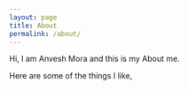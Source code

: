 ```yaml
---
layout: page
title: About
permalink: /about/
---
```


Hi, I am Anvesh Mora and this is my About me.

Here are some of the things I like,

<!-- <div style="display: flex; flex-wrap: wrap; justify-content: space-between;">
  <div style="width: 32.5%; margin-bottom: 1em;">
    <img src="{{ site.baseurl }}/assets/about/lfc.jpg" alt="Image 1" style="width: 100%; height: 200px; object-fit: cover;">
  </div>
  <div style="width: 32.5%; margin-bottom: 1em;">
    <img src="{{ site.baseurl }}/assets/about/kuhad.jpg" alt="Image 2" style="width: 100%; height: 200px; object-fit: cover;">
  </div>
  <div style="width: 32.5%; margin-bottom: 1em;">
    <img src="{{ site.baseurl }}/assets/about/star_wars.jpg" alt="Image 3" style="width: 100%; height: 200px; object-fit: cover;">
  </div>
  <div style="width: 32.5%; margin-bottom: 1em;">
    <img src="{{ site.baseurl }}/assets/about/spiderman.jpg" alt="Image 4" style="width: 100%; height: 200px; object-fit: cover;">
  </div>
  <div style="width: 32.5%; margin-bottom: 1em;">
    <img src="{{ site.baseurl }}/assets/about/kohli.jpg" alt="Image 5" style="width: 100%; height: 200px; object-fit: cover;">
  </div>
  <div style="width: 32.5%; margin-bottom: 1em;">
    <img src="{{ site.baseurl }}/assets/about/rubik.jpg" alt="Image 6" style="width: 100%; height: 200px; object-fit: cover;">
  </div>
</div> -->
